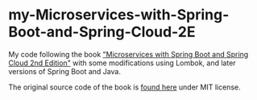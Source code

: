 # my-Microservices-with-Spring-Boot-and-Spring-Cloud-2E

My code following the book ["Microservices with Spring Boot and Spring Cloud 2nd Edition"](https://www.packtpub.com/product/microservices-with-spring-boot-and-spring-cloud-second-edition/9781801072977) with some modifications using Lombok, and later versions of Spring Boot and Java.

The original source code of the book is [found here](https://github.com/PacktPublishing/Microservices-with-Spring-Boot-and-Spring-Cloud-2E) under MIT license.